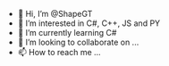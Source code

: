 - 👋 Hi, I’m @ShapeGT
- 👀 I’m interested in C#, C++, JS and PY
- 🌱 I’m currently learning C#
- 💞️ I’m looking to collaborate on ...
- 📫 How to reach me ...

<!---
ShapeGT/ShapeGT is a ✨ special ✨ repository because its `README.md` (this file) appears on your GitHub profile.
You can click the Preview link to take a look at your changes.
--->

